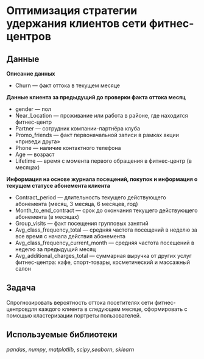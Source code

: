 # Оптимизация стратегии удержания клиентов сети фитнес-центров


## Данные

**Описание данных**
- Churn — факт оттока в текущем месяце

**Данные клиента за предыдущий до проверки факта оттока месяц**
- gender — пол
- Near_Location — проживание или работа в районе, где находится фитнес-центр
- Partner — сотрудник компании-партнёра клуба
- Promo_friends — факт первоначальной записи в рамках акции «приведи друга»
- Phone — наличие контактного телефона
- Age — возраст
- Lifetime — время с момента первого обращения в фитнес-центр (в месяцах)

**Информация на основе журнала посещений, покупок и информация о текущем статусе абонемента клиента**
- Contract_period — длительность текущего действующего абонемента (месяц, 3 месяца, 6 месяцев, год)
- Month_to_end_contract — срок до окончания текущего действующего абонемента (в месяцах)
- Group_visits — факт посещения групповых занятий
- Avg_class_frequency_total — средняя частота посещений в неделю за все время с начала действия абонемента
- Avg_class_frequency_current_month — средняя частота посещений в неделю за предыдущий месяц
- Avg_additional_charges_total — суммарная выручка от других услуг фитнес-центра: кафе, спорт-товары, косметический и массажный салон

## Задача

Спрогнозировать вероятность оттока посетителях сети фитнес-центровдля каждого клиента в следующем месяце, сформировать с помощью кластеризации портреты пользователей.  

## Используемые библиотеки
*pandas*, *numpy*, *matplotlib*, *scipy*,*seaborn*, *sklearn*